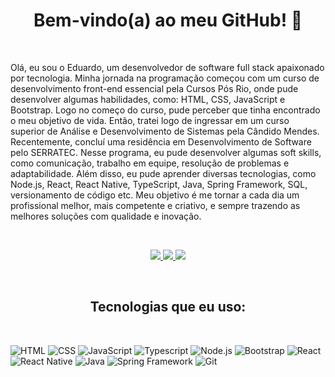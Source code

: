 <h1 align="center">Bem-vindo(a) ao meu GitHub! 👋</h1>
<br />
<p>
Olá, eu sou o Eduardo, um desenvolvedor de software full stack apaixonado por tecnologia. Minha jornada na programação começou com um curso de desenvolvimento front-end essencial pela Cursos Pós Rio, onde pude desenvolver algumas habilidades, como: HTML, CSS, JavaScript e Bootstrap. Logo no começo do curso, pude perceber que tinha encontrado o meu objetivo de vida. Então, tratei logo de ingressar em um curso superior de Análise e Desenvolvimento de Sistemas pela Cândido Mendes. Recentemente, concluí uma residência em Desenvolvimento de Software pelo SERRATEC. Nesse programa, eu pude desenvolver algumas soft skills, como comunicação, trabalho em equipe, resolução de problemas e adaptabilidade. Além disso, eu pude aprender diversas tecnologias, como Node.js, React, React Native, TypeScript, Java, Spring Framework, SQL, versionamento de código etc. Meu objetivo é me tornar a cada dia um profissional melhor, mais competente e criativo, e sempre trazendo as melhores soluções com qualidade e inovação.
</p>
<br />

<p align="center">
  <a href="https://github.com/EduardoAguiar15">
    <img src="http://github-profile-summary-cards.vercel.app/api/cards/profile-details?username=EduardoAguiar15&theme=transparent" />
  </a>
  <a href="https://github.com/EduardoAguiar15">
    <img src="https://github-readme-streak-stats.herokuapp.com/?user=EduardoAguiar15&hide_border=true&card_width=338&theme=transparent" />
  </a>
  <a href="https://github.com/EduardoAguiar15">
    <img src="http://github-profile-summary-cards.vercel.app/api/cards/stats?username=EduardoAguiar15&theme=transparent" />
  </a>
  </p>
<br />
<h2 align="center">Tecnologias que eu uso:</h2>
<br />

![HTML](https://img.shields.io/badge/HTML-E34F26?style=for-the-badge&logo=html5&logoColor=white)
![CSS](https://img.shields.io/badge/CSS-1572B6?style=for-the-badge&logo=css3)
![JavaScript](https://img.shields.io/badge/JavaScript-F7DF1E?style=for-the-badge&logo=javascript&logoColor=black)
![Typescript](https://img.shields.io/badge/-TypeScript-blue?style=for-the-badge&logo=typescript&logoColor=white)
![Node.js](https://img.shields.io/badge/-Node.js-6DA55F?style=for-the-badge&logo=node.js&logoColor=white)
![Bootstrap](https://img.shields.io/badge/Bootstrap-563D7C?style=for-the-badge&logo=bootstrap&logoColor=white)
![React](https://img.shields.io/badge/React-61DAFB?style=for-the-badge&logo=react&logoColor=black)
![React Native](https://img.shields.io/badge/-React%20Native-%2361DAFB?style=for-the-badge&logo=react&logoColor=black)
![Java](https://img.shields.io/badge/Java-007396?style=for-the-badge&logo=java&logoColor=007396)
![Spring Framework](https://img.shields.io/badge/-Spring_Framework-brightgreen?style=for-the-badge&logo=spring&logoColor=white)
![Git](https://img.shields.io/badge/Git-F05032?style=for-the-badge&logo=git&logoColor=white)

  <!--
**EduardoAguiar15/EduardoAguiar15** is a ✨ _special_ ✨ repository because its `README.md` (this file) appears on your GitHub profile.

Here are some ideas to get you started:

- 🔭 I’m currently working on ...
- 🌱 I’m currently learning ...
- 👯 I’m looking to collaborate on ...
- 🤔 I’m looking for help with ...
- 💬 Ask me about ...
- 📫 How to reach me: ...
- 😄 Pronouns: ...
- ⚡ Fun fact: ...
-->
